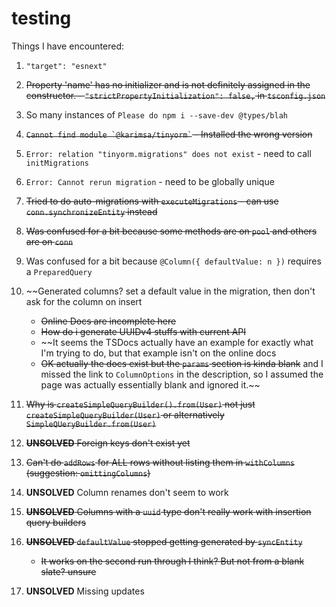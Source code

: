 # testing

Things I have encountered:

1. `"target": "esnext"`
2. ~~Property 'name' has no initializer and is not definitely assigned in the
   constructor. - `"strictPropertyInitialization": false,` in `tsconfig.json`~~
3. So many instances of `Please do npm i --save-dev @types/blah`
4. ~~`` Cannot find module `@karimsa/tinyorm` `` - Installed the wrong version~~
5. `Error: relation "tinyorm.migrations" does not exist` - need to call `initMigrations`
6. `Error: Cannot rerun migration` - need to be globally unique
7. ~~Tried to do auto-migrations with `executeMigrations` - can use
   `conn.synchronizeEntity` instead~~
8. ~~Was confused for a bit because some methods are on `pool` and others are on `conn`~~
9. Was confused for a bit because `@Column({ defaultValue: n })` requires a `PreparedQuery`
10. ~~Generated columns? set a default value in the migration, then don't ask
    for the column on insert

    - ~~Online Docs are incomplete here~~
    - ~~How do i generate UUIDv4 stuffs with current API~~
    - ~~It seems the TSDocs actually have an example for exactly
      what I'm trying to do, but that example isn't on the online docs
    - ~~OK actually the docs exist but the `params` section is kinda blank~~
      and I missed the link to `ColumnOptions` in the description, so I
      assumed the page was actually essentially blank and ignored it.~~

11. ~~Why is `createSimpleQueryBuilder().from(User)` not just
    `createSimpleQueryBuilder(User)` or alternatively `SimpleQUeryBuilder.from(User)`~~
12. ~~**UNSOLVED** Foreign keys don't exist yet~~
13. ~~Can't do `addRows` for ALL rows without listing them in `withColumns` (suggestion: `omittingColumns`)~~
14. **UNSOLVED** Column renames don't seem to work
15. ~~**UNSOLVED** Columns with a `uuid` type don't really work with insertion query builders~~
16. ~~**UNSOLVED** `defaultValue` stopped getting generated by `syncEntity`~~
    - ~~It works on the second run through I think? But not from a blank slate? unsure~~
17. **UNSOLVED** Missing updates
